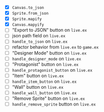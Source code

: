 * [x] `Canvas.to_json`
* [x] `Sprite.from_json`
* [x] `Sprite.mapify`
* [x] `Canvas.mapyify`
* [ ] "Export to JSON" button on `live.ex`
* [ ] json path field on `live.ex`
* [ ] `handle_to_json` on `live.ex`
* [ ] refactor behavior from `live.ex` to `game.ex`
* [ ] "Designer Mode" button on `live.ex` 
* [ ] `handle_designer_mode` on `live.ex`
* [ ] "Protagonist" button on `live.ex`
* [ ] `handle_protagonist_button` on `live.ex`
* [ ] "Item" button on `live.ex`
* [ ] `handle_item_button` on `live.ex`
* [ ] "Wall" button on `live.ex`
* [ ] `handle_wall_button` on `live.ex`
* [ ] "Remove Sprite" button on `live.ex`
* [ ] `handle_remove_sprite` button on `live.ex`
